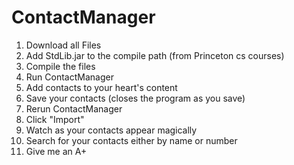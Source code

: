# ContactManager
<ol>
<li>Download all Files</li>
<li>Add StdLib.jar to the compile path (from Princeton cs courses)</li>
<li>Compile the files</li>
<li>Run ContactManager</li>
<li>Add contacts to your heart's content</li>
<li>Save your contacts (closes the program as you save)</li>
<li>Rerun ContactManager</li>
<li>Click "Import"</li>
<li>Watch as your contacts appear magically</li>
<li>Search for your contacts either by name or number</li>
<li>Give me an A+</li>
</ol>
